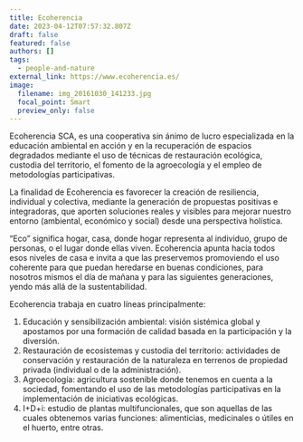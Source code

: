```yaml
---
title: Ecoherencia
date: 2023-04-12T07:57:32.807Z
draft: false
featured: false
authors: []
tags:
  - people-and-nature
external_link: https://www.ecoherencia.es/
image:
  filename: img_20161030_141233.jpg
  focal_point: Smart
  preview_only: false
---
```

Ecoherencia SCA, es una cooperativa sin ánimo de lucro especializada en la educación ambiental en acción y en la recuperación de espacios degradados mediante el uso de técnicas de restauración ecológica, custodia del territorio, el fomento de la agroecología y el empleo de metodologías participativas.

La finalidad de Ecoherencia es favorecer la creación de resiliencia, individual y colectiva, mediante la generación de propuestas positivas e integradoras, que aporten soluciones reales y visibles para mejorar nuestro entorno (ambiental, económico y social) desde una perspectiva holística. 

“Eco” significa hogar, casa, donde hogar representa al individuo, grupo de personas, o el lugar donde ellas viven. Ecoherencia apunta hacia todos esos niveles de casa e invita a que las preservemos promoviendo el uso coherente para que puedan heredarse en buenas condiciones, para nosotros mismos el día de mañana y para las siguientes generaciones, yendo más allá de la sustentabilidad.

Ecoherencia trabaja en cuatro líneas principalmente:

1. Educación y sensibilización ambiental: visión sistémica global y apostamos por una formación de calidad basada en la participación y la diversión. 
2. Restauración de ecosistemas y custodia del territorio: actividades de conservación y restauración de la naturaleza en terrenos de propiedad privada (individual o de la administración). 
3. Agroecología: agricultura sostenible donde tenemos en cuenta a la sociedad, fomentando el uso de las metodologías participativas en la implementación de iniciativas ecológicas. 
4. I+D+i: estudio de plantas multifuncionales, que son aquellas de las cuales obtenemos varias funciones: alimenticias, medicinales o útiles en el huerto, entre otras.